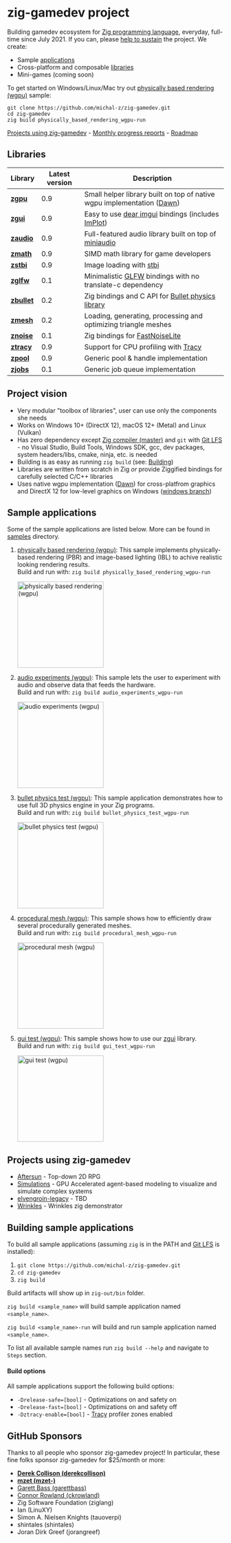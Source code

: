 # zig-gamedev project

Building gamedev ecosystem for [Zig programming language](https://ziglang.org/), everyday, full-time since July 2021. If you can, please [help to sustain](https://github.com/sponsors/michal-z) the project. We create:

* Sample [applications](#sample-applications)
* Cross-platform and composable [libraries](#libraries)
* Mini-games (coming soon)

To get started on Windows/Linux/Mac try out [physically based rendering (wgpu)](https://github.com/michal-z/zig-gamedev/tree/main/samples/physically_based_rendering_wgpu) sample:
```
git clone https://github.com/michal-z/zig-gamedev.git
cd zig-gamedev
zig build physically_based_rendering_wgpu-run
```
[Projects using zig-gamedev](#projects-using-zig-gamedev) - [Monthly progress reports](https://github.com/michal-z/zig-gamedev/wiki/Progress-Reports) - [Roadmap](https://github.com/michal-z/zig-gamedev/wiki/Roadmap)

## Libraries
Library | Latest version | Description
------- | --------- | ---------------
**[zgpu](libs/zgpu)** | 0.9 | Small helper library built on top of native wgpu implementation ([Dawn](https://github.com/michal-z/dawn-bin))
**[zgui](libs/zgui)** | 0.9 | Easy to use [dear imgui](https://github.com/ocornut/imgui) bindings (includes [ImPlot](https://github.com/epezent/implot))
**[zaudio](libs/zaudio)** | 0.9 | Full-featured audio library built on top of [miniaudio](https://github.com/mackron/miniaudio)
**[zmath](libs/zmath)** | 0.9 | SIMD math library for game developers
**[zstbi](libs/zstbi)** | 0.9 | Image loading with [stbi](https://github.com/nothings/stb)
**[zglfw](libs/zglfw)** | 0.1 | Minimalistic [GLFW](https://github.com/glfw/glfw) bindings with no translate-c dependency
**[zbullet](libs/zbullet)** | 0.2 | Zig bindings and C API for [Bullet physics library](https://github.com/bulletphysics/bullet3)
**[zmesh](libs/zmesh)** | 0.2 | Loading, generating, processing and optimizing triangle meshes
**[znoise](libs/znoise)** | 0.1 | Zig bindings for [FastNoiseLite](https://github.com/Auburn/FastNoiseLite)
**[ztracy](libs/ztracy)** | 0.9 | Support for CPU profiling with [Tracy](https://github.com/wolfpld/tracy)
**[zpool](libs/zpool)** | 0.9 | Generic pool & handle implementation
**[zjobs](libs/zjobs)** | 0.1 | Generic job queue implementation

## Project vision
* Very modular "toolbox of libraries", user can use only the components she needs
* Works on Windows 10+ (DirectX 12), macOS 12+ (Metal) and Linux (Vulkan)
* Has zero dependency except [Zig compiler (master)](https://ziglang.org/download/) and `git` with [Git LFS](https://git-lfs.github.com/) - no Visual Studio, Build Tools, Windows SDK, gcc, dev packages, system headers/libs, cmake, ninja, etc. is needed
* Building is as easy as running `zig build` (see: [Building](#building-sample-applications))
* Libraries are written from scratch in Zig *or* provide Ziggified bindings for carefully selected C/C++ libraries
* Uses native wgpu implementation ([Dawn](https://github.com/michal-z/dawn-bin)) for cross-platfrom graphics and DirectX 12 for low-level graphics on Windows ([windows branch](https://github.com/michal-z/zig-gamedev/tree/windows))

## Sample applications

Some of the sample applications are listed below. More can be found in [samples](samples/) directory.

1. [physically based rendering (wgpu)](samples/physically_based_rendering_wgpu): This sample implements physically-based rendering (PBR) and image-based lighting (IBL) to achive realistic looking rendering results.<br />Build and run with: `zig build physically_based_rendering_wgpu-run`

    <a href="samples/physically_based_rendering_wgpu"><img src="samples/physically_based_rendering_wgpu/screenshot0.jpg" alt="physically based rendering (wgpu)" height="200"></a>

1. [audio experiments (wgpu)](samples/audio_experiments_wgpu): This sample lets the user to experiment with audio and observe data that feeds the hardware.<br />Build and run with: `zig build audio_experiments_wgpu-run`

    <a href="samples/audio_experiments_wgpu"><img src="samples/audio_experiments_wgpu/screenshot.png" alt="audio experiments (wgpu)" height="200"></a>

1. [bullet physics test (wgpu)](samples/bullet_physics_test_wgpu): This sample application demonstrates how to use full 3D physics engine in your Zig programs.<br />Build and run with: `zig build bullet_physics_test_wgpu-run`

    <a href="samples/bullet_physics_test_wgpu"><img src="samples/bullet_physics_test_wgpu/screenshot.jpg" alt="bullet physics test (wgpu)" height="200"></a>

1. [procedural mesh (wgpu)](samples/procedural_mesh_wgpu): This sample shows how to efficiently draw several procedurally generated meshes.<br />Build and run with: `zig build procedural_mesh_wgpu-run`

    <a href="samples/procedural_mesh_wgpu"><img src="samples/procedural_mesh_wgpu/screenshot.png" alt="procedural mesh (wgpu)" height="200"></a>

1. [gui test (wgpu)](samples/gui_test_wgpu): This sample shows how to use our [zgui](libs/zgui) library.<br />Build and run with: `zig build gui_test_wgpu-run`

    <a href="samples/gui_test_wgpu"><img src="samples/gui_test_wgpu/screenshot.png" alt="gui test (wgpu)" height="200"></a>

## Projects using zig-gamedev

* [Aftersun](https://github.com/foxnne/aftersun) - Top-down 2D RPG
* [Simulations](https://github.com/ckrowland/simulations) - GPU Accelerated agent-based modeling to visualize and simulate complex systems
* [elvengroin-legacy](https://github.com/Srekel/elvengroin-legacy) - TBD
* [Wrinkles](https://github.com/meshula/wrinkles) - Wrinkles zig demonstrator

## Building sample applications

To build all sample applications (assuming `zig` is in the PATH and [Git LFS](https://git-lfs.github.com/) is installed):

1. `git clone https://github.com/michal-z/zig-gamedev.git`
1. `cd zig-gamedev`
1. `zig build`

Build artifacts will show up in `zig-out/bin` folder.

`zig build <sample_name>` will build sample application named `<sample_name>`.

`zig build <sample_name>-run` will build and run sample application named `<sample_name>`.

To list all available sample names run `zig build --help` and navigate to `Steps` section.

#### Build options

All sample applications support the following build options:

* `-Drelease-safe=[bool]` - Optimizations on and safety on
* `-Drelease-fast=[bool]` - Optimizations on and safety off
* `-Dztracy-enable=[bool]` - [Tracy](https://github.com/wolfpld/tracy) profiler zones enabled

## GitHub Sponsors
Thanks to all people who sponsor zig-gamedev project! In particular, these fine folks sponsor zig-gamedev for $25/month or more:
* **[Derek Collison (derekcollison)](https://github.com/derekcollison)**
* **[mzet (mzet-)](https://github.com/mzet-)**
* [Garett Bass (garettbass)](https://github.com/garettbass)
* [Connor Rowland (ckrowland)](https://github.com/ckrowland)
* Zig Software Foundation (ziglang)
* Ian (LinuXY)
* Simon A. Nielsen Knights (tauoverpi)
* shintales (shintales)
* Joran Dirk Greef (jorangreef)
